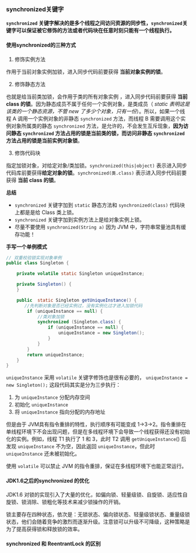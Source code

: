 ### synchronized关键字

**`synchronized` 关键字解决的是多个线程之间访问资源的同步性，`synchronized`关键字可以保证被它修饰的方法或者代码块在任意时刻只能有一个线程执行。**

#### 使用synchronized的三种方式

1. 修饰实例方法

作用于当前对象实例加锁，进入同步代码前要获得 **当前对象实例的锁**。

2. 修饰静态方法

也就是给当前类加锁，会作用于类的所有对象实例 ，进入同步代码前要获得 **当前 class 的锁**。因为静态成员不属于任何一个实例对象，是类成员（ *static 表明这是该类的一个静态资源，不管 new 了多少个对象，只有一份*）。所以，如果一个线程 A 调用一个实例对象的非静态 `synchronized` 方法，而线程 B 需要调用这个实例对象所属类的静态 `synchronized` 方法，是允许的，不会发生互斥现象，**因为访问静态 `synchronized` 方法占用的锁是当前类的锁，而访问非静态 `synchronized` 方法占用的锁是当前实例对象锁**。

3. 修饰代码块

指定加锁对象，对给定对象/类加锁。`synchronized(this|object)` 表示进入同步代码库前要获得**给定对象的锁**。`synchronized(类.class)` 表示进入同步代码前要获得 **当前 class 的锁**。

**总结**

- `synchronized` 关键字加到 `static` 静态方法和 `synchronized(class)` 代码块上都是是给 Class 类上锁。
- `synchronized` 关键字加到实例方法上是给对象实例上锁。
- 尽量不要使用 `synchronized(String a)` 因为 JVM 中，字符串常量池具有缓存功能！

**手写一个单例模式**

```java
// 双重校验锁实现对象单例
public class Singleton {

    private volatile static Singleton uniqueInstance;

    private Singleton() {
    }

    public  static Singleton getUniqueInstance() {
       //先判断对象是否已经实例过，没有实例化过才进入加锁代码
        if (uniqueInstance == null) {
            //类对象加锁
            synchronized (Singleton.class) {
                if (uniqueInstance == null) {
                    uniqueInstance = new Singleton();
                }
            }
        }
        return uniqueInstance;
    }
}
```



`uniqueInstance` 采用 `volatile` 关键字修饰也是很有必要的， `uniqueInstance = new Singleton();` 这段代码其实是分为三步执行：

1. 为 `uniqueInstance` 分配内存空间
2. 初始化 `uniqueInstance`
3. 将 `uniqueInstance` 指向分配的内存地址

但是由于 JVM具有指令重排的特性，执行顺序有可能变成 1->3->2。指令重排在单线程环境下不会出现问题，但是在多线程环境下会导致一个线程获得还没有初始化的实例。例如，线程 T1 执行了 1 和 3，此时 T2 调用 `getUniqueInstance`() 后发现 `uniqueInstance` 不为空，因此返回 `uniqueInstance`，但此时 `uniqueInstance` 还未被初始化。

使用 `volatile` 可以禁止 JVM 的指令重排，保证在多线程环境下也能正常运行。

#### JDK1.6之后的synchronized 的优化

JDK1.6 对锁的实现引入了大量的优化，如偏向锁、轻量级锁、自旋锁、适应性自旋锁、锁消除、锁粗化等技术来减少锁操作的开销。

锁主要存在四种状态，依次是：无锁状态、偏向锁状态、轻量级锁状态、重量级锁状态，他们会随着竞争的激烈而逐渐升级。注意锁可以升级不可降级，这种策略是为了提高获得锁和释放锁的效率。

#### synchronized 和 ReentrantLock 的区别

